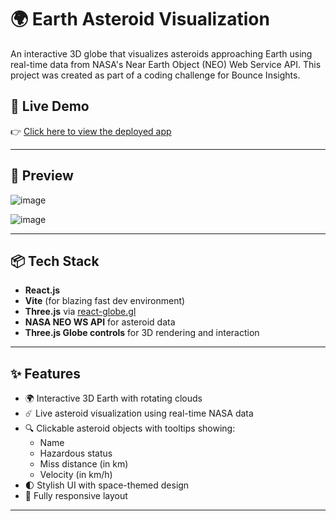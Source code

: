# 🌍 Earth Asteroid Visualization

An interactive 3D globe that visualizes asteroids approaching Earth using real-time data from NASA's Near Earth Object (NEO) Web Service API. This project was created as part of a coding challenge for Bounce Insights.

## 🚀 Live Demo

👉 [Click here to view the deployed app](https://bounce-nasa-project-nine.vercel.app/)

---

## 📸 Preview

![image](https://github.com/user-attachments/assets/7553aef5-367d-492e-8668-36bb6139b29e)

![image](https://github.com/user-attachments/assets/41ce45ce-e1c3-4102-b7c2-5724260d84ba)


---

## 📦 Tech Stack

- **React.js**
- **Vite** (for blazing fast dev environment)
- **Three.js** via [react-globe.gl](https://github.com/vasturiano/react-globe.gl)
- **NASA NEO WS API** for asteroid data
- **Three.js Globe controls** for 3D rendering and interaction

---

## ✨ Features

- 🌍 Interactive 3D Earth with rotating clouds
- ☄️ Live asteroid visualization using real-time NASA data
- 🔍 Clickable asteroid objects with tooltips showing:
  - Name
  - Hazardous status
  - Miss distance (in km)
  - Velocity (in km/h)
- 🌓 Stylish UI with space-themed design
- 📱 Fully responsive layout

---
